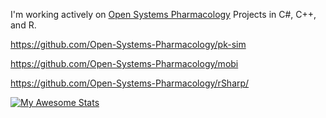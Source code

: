 I'm working actively on [Open Systems Pharmacology](https://www.open-systems-pharmacology.org/) Projects in C#, C++, and R.

https://github.com/Open-Systems-Pharmacology/pk-sim

https://github.com/Open-Systems-Pharmacology/mobi

https://github.com/Open-Systems-Pharmacology/rSharp/

[![My Awesome Stats](https://awesome-github-stats.azurewebsites.net/user-stats/rwmcintosh)](https://git.io/awesome-stats-card)
